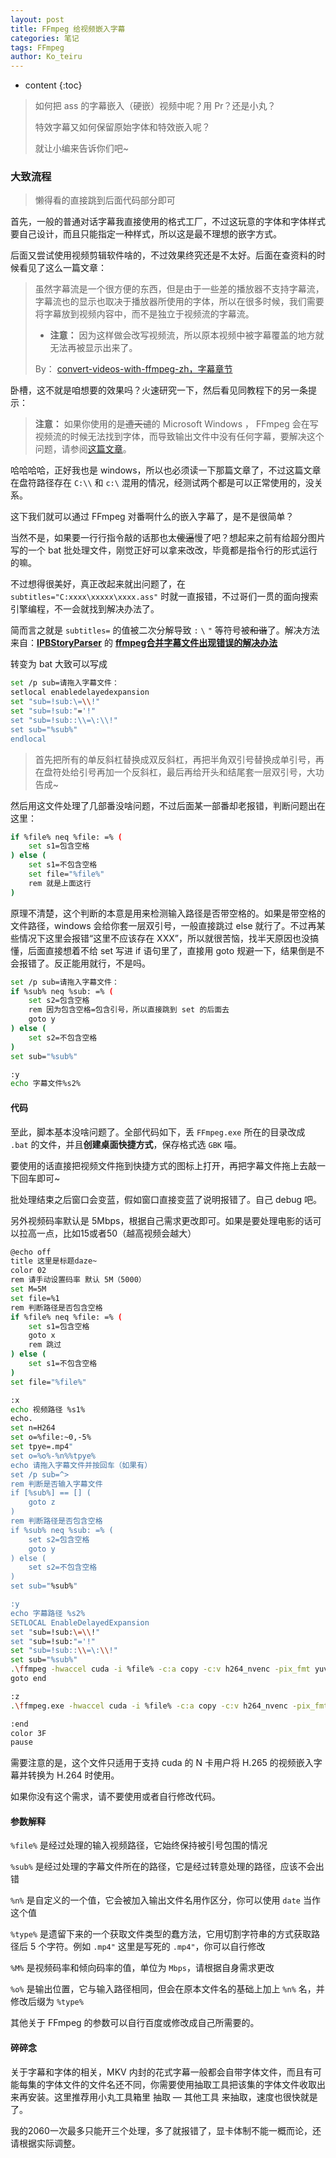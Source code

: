 ```yaml
---
layout: post  
title: FFmpeg 给视频嵌入字幕
categories: 笔记
tags: FFmpeg
author: Ko_teiru
---
```


* content
{:toc}


>  如何把 ass 的字幕嵌入（硬嵌）视频中呢？用 Pr？还是小丸？
>
> 特效字幕又如何保留原始字体和特效嵌入呢？
>
> 就让小编来告诉你们吧~






### 大致流程

> 懒得看的直接跳到后面代码部分即可

首先，一般的普通对话字幕我直接使用的格式工厂，不过这玩意的字体和字体样式要自己设计，而且只能指定一种样式，所以这是最不理想的嵌字方式。

后面又尝试使用视频剪辑软件啥的，不过效果终究还是不太好。后面在查资料的时候看见了这么一篇文章：

> 虽然字幕流是一个很方便的东西，但是由于一些差的播放器不支持字幕流，字幕流也的显示也取决于播放器所使用的字体，所以在很多时候，我们需要将字幕放到视频内容中，而不是独立于视频流的字幕流。
>
> - **注意：** 因为这样做会改写视频流，所以原本视频中被字幕覆盖的地方就无法再被显示出来了。
>
> By： [convert-videos-with-ffmpeg-zh，字幕章节](https://gloomy-ghost.gitbook.io/convert-videos-with-ffmpeg-zh/07-subtitles)

卧槽，这不就是咱想要的效果吗？火速研究一下，然后看见同教程下的另一条提示：

> **注意：** 如果你使用的是~~遭天谴~~的 Microsoft Windows ， FFmpeg 会在写视频流的时候无法找到字体，而导致输出文件中没有任何字幕，要解决这个问题，请参阅[这篇文章](https://github.com/FiveYellowMice/how-to-convert-videos-with-ffmpeg-zh/blob/master/etc/fontconfig-windows/README.md)。

哈哈哈哈，正好我也是 windows，所以也必须读一下那篇文章了，不过这篇文章在盘符路径存在 `C:\\` 和 `c:\` 混用的情况，经测试两个都是可以正常使用的，没关系。

这下我们就可以通过 FFmpeg 对番啊什么的嵌入字幕了，是不是很简单？

当然不是，如果要一行行指令敲的话那也太~~傻逼~~慢了吧？想起来之前有给超分图片写的一个 bat 批处理文件，刚觉正好可以拿来改改，毕竟都是指令行的形式运行的嘛。

不过想得很美好，真正改起来就出问题了，在 `subtitles="C:xxxx\xxxxx\xxxx.ass"` 时就一直报错，不过哥们一贯的面向搜索引擎编程，不一会就找到解决办法了。

简而言之就是 `subtitles=` 的值被二次分解导致 `:`  `\` `"` 等符号被~~和谐~~了。解决方法来自：[**IPBStoryParser**](https://space.bilibili.com/1819157960) 的 [**ffmpeg合并字幕文件出现错误的解决办法**](https://www.bilibili.com/read/cv11490614)

转变为 bat 大致可以写成

```bash
set /p sub=请拖入字幕文件：
setlocal enabledelayedexpansion
set "sub=!sub:\=\\!"
set "sub=!sub:"='!"
set "sub=!sub::\\=\:\\!"
set sub="%sub%"
endlocal
```

>  首先把所有的单反斜杠替换成双反斜杠，再把半角双引号替换成单引号，再在盘符处给引号再加一个反斜杠，最后再给开头和结尾套一层双引号，大功告成~

然后用这文件处理了几部番没啥问题，不过后面某一部番却老报错，判断问题出在这里：

```bash
if %file% neq %file: =% (
    set s1=包含空格
) else (
    set s1=不包含空格
    set file="%file%"
    rem 就是上面这行
)
```

原理不清楚，这个判断的本意是用来检测输入路径是否带空格的。如果是带空格的文件路径，windows 会给你套一层双引号，一般直接跳过 else 就行了。不过再某些情况下这里会报错“这里不应该存在 XXX”，所以就很苦恼，找半天原因也没搞懂，后面直接想着不给 set 写进 if 语句里了，直接用 goto 规避一下，结果倒是不会报错了。反正能用就行，不是吗。

```bash
set /p sub=请拖入字幕文件：
if %sub% neq %sub: =% (
    set s2=包含空格
    rem 因为包含空格=包含引号，所以直接跳到 set 的后面去
    goto y
) else (
    set s2=不包含空格
)
set sub="%sub%"

:y
echo 字幕文件%s2% 
```

#### 代码

至此，脚本基本没啥问题了。全部代码如下，丢 `FFmpeg.exe` 所在的目录改成 `.bat` 的文件，并且**创建桌面快捷方式**，保存格式选 `GBK` 喵。

要使用的话直接把视频文件拖到快捷方式的图标上打开，再把字幕文件拖上去敲一下回车即可~

批处理结束之后窗口会变蓝，假如窗口直接变蓝了说明报错了。自己 debug 吧。

另外视频码率默认是 5Mbps，根据自己需求更改即可。如果是要处理电影的话可以拉高一点，比如15或者50（越高视频会越大）

```bash
@echo off
title 这里是标题daze~
color 02
rem 请手动设置码率 默认 5M（5000）
set M=5M
set file=%1
rem 判断路径是否包含空格
if %file% neq %file: =% (
    set s1=包含空格
    goto x
    rem 跳过
) else (
    set s1=不包含空格
)
set file="%file%"

:x
echo 视频路径 %s1%
echo.
set n=H264
set o=%file:~0,-5%
set tpye=.mp4"
set o=%o%-%n%%tpye%
echo 请拖入字幕文件并按回车（如果有）
set /p sub=^>
rem 判断是否输入字幕文件
if [%sub%] == [] (
    goto z
)
rem 判断路径是否包含空格
if %sub% neq %sub: =% (
    set s2=包含空格
    goto y
) else (
    set s2=不包含空格
)
set sub="%sub%"

:y
echo 字幕路径 %s2%
SETLOCAL EnableDelayedExpansion
set "sub=!sub:\=\\!"
set "sub=!sub:"='!"
set "sub=!sub::\\=\:\\!"
set sub="%sub%"
.\ffmpeg -hwaccel cuda -i %file% -c:a copy -c:v h264_nvenc -pix_fmt yuv420p -b:v %M% -bufsize %M% -strict -2 -vf subtitles=%sub% %o%
goto end

:z
.\ffmpeg.exe -hwaccel cuda -i %file% -c:a copy -c:v h264_nvenc -pix_fmt yuv420p -b:v %M% -bufsize %M% -strict -2 %o%

:end
color 3F
pause
```

需要注意的是，这个文件只适用于支持 cuda 的 N 卡用户将 H.265 的视频嵌入字幕并转换为 H.264 时使用。

如果你没有这个需求，请不要使用或者自行修改代码。

#### 参数解释

`%file%` 是经过处理的输入视频路径，它始终保持被引号包围的情况

`%sub%` 是经过处理的字幕文件所在的路径，它是经过转意处理的路径，应该不会出错

`%n%` 是自定义的一个值，它会被加入输出文件名用作区分，你可以使用 `date` 当作这个值

`%type%` 是遗留下来的一个获取文件类型的蠢方法，它用切割字符串的方式获取路径后 5 个字符。例如 `.mp4"`
这里是写死的 `.mp4"`，你可以自行修改

`%M%` 是视频码率和倾向码率的值，单位为 `Mbps`，请根据自身需求更改

`%o%` 是输出位置，它与输入路径相同，但会在原本文件名的基础上加上 `%n%` 名，并修改后缀为 `%type%`

其他关于 FFmpeg 的参数可以自行百度或修改成自己所需要的。

#### 碎碎念

关于字幕和字体的相关，MKV 内封的花式字幕一般都会自带字体文件，而且有可能每集的字体文件的文件名还不同，你需要使用抽取工具把该集的字体文件收取出来再安装。这里推荐用小丸工具箱里 抽取 — 其他工具 来抽取，速度也很快就是了。

我的2060一次最多只能开三个处理，多了就报错了，显卡体制不能一概而论，还请根据实际调整。